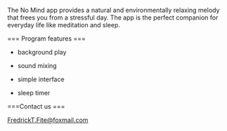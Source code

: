 The No Mind app provides a natural and environmentally relaxing melody that frees you from a stressful day. The app is the perfect companion for everyday life like meditation and sleep.

=== Program features ===

- background play

- sound mixing

- simple interface

- sleep timer

===Contact us ===

FredrickT.Fite@foxmail.com
